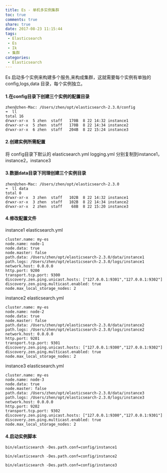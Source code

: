 ```yaml
---
title: Es - 单机多实例集群
toc: true
comments: true
share: true
date: 2017-08-23 11:15:44
tags:
 - Elasticsearch
 - Es
 - Ik 
 - 集群
categories:
 - Elasticsearch
---
```


Es 启动多个实例来构建多个服务,来构成集群，这就需要每个实例有单独的 config,logs,data 目录，每个实例独立。<!-- more -->


#### 1.在config目录下创建三个实例的配置目录

```
zhen@zhen-Mac: /Users/zhen/opt/elasticsearch-2.3.0/config
➜  ll
total 16
drwxr-xr-x  5 zhen  staff   170B  8 22 14:32 instance1
drwxr-xr-x  5 zhen  staff   170B  8 22 14:34 instance2
drwxr-xr-x  6 zhen  staff   204B  8 22 15:24 instance3

```
#### 2.创建实例所需配置

将 config目录下默认的 elasticsearch.yml logging.yml 分别复制到instance1，instance2，instance3


#### 3.数据data目录下同理创建三个实例目录

```
zhen@zhen-Mac: /Users/zhen/opt/elasticsearch-2.3.0
➜  ll data
total 0
drwxr-xr-x  3 zhen  staff   102B  8 22 14:32 instance1
drwxr-xr-x  3 zhen  staff   102B  8 22 14:34 instance2
drwxr-xr-x  2 zhen  staff    68B  8 22 15:20 instance3
```

#### 4.修改配置文件

instance1 elasticsearch.yml

```
cluster.name: my-es
node.name: node-1
node.data: true
node.master: false
path.data: /Users/zhen/opt/elasticsearch-2.3.0/data/instance1
path.logs: /Users/zhen/opt/elasticsearch-2.3.0/logs/instance1
network.host: 0.0.0.0
http.port: 9200
transport.tcp.port: 9300
discovery.zen.ping.unicast.hosts: ["127.0.0.1:9301","127.0.0.1:9302"]
discovery.zen.ping.multicast.enabled: true
node.max_local_storage_nodes: 2
```

instance2 elasticsearch.yml

```
cluster.name: my-es
node.name: node-2
node.data: true
node.master: false
path.data: /Users/zhen/opt/elasticsearch-2.3.0/data/instance2
path.logs: /Users/zhen/opt/elasticsearch-2.3.0/logs/instance2
network.host: 0.0.0.0
http.port: 9201
transport.tcp.port: 9301
discovery.zen.ping.unicast.hosts: ["127.0.0.1:9300","127.0.0.1:9302"]
discovery.zen.ping.multicast.enabled: true
node.max_local_storage_nodes: 2
```

instance3 elasticsearch.yml

```
cluster.name: my-es
node.name: node-3
node.data: true
node.master: false
path.data: /Users/zhen/opt/elasticsearch-2.3.0/data/instance3
path.logs: /Users/zhen/opt/elasticsearch-2.3.0/logs/instance3
network.host: 0.0.0.0
http.port: 9202
transport.tcp.port: 9302
discovery.zen.ping.unicast.hosts: ["127.0.0.1:9300","127.0.0.1:9301"]
discovery.zen.ping.multicast.enabled: true
node.max_local_storage_nodes: 2
```

#### 4.启动实例脚本

```
bin/elasticsearch -Des.path.conf=config/instance1

bin/elasticsearch -Des.path.conf=config/instance2

bin/elasticsearch -Des.path.conf=config/instance3
```